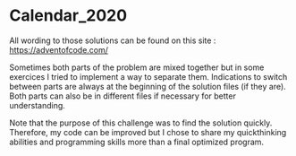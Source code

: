 # Calendar_2020
All wording to those solutions can be found on this site : https://adventofcode.com/

Sometimes both parts of the problem are mixed together but in some exercices I tried to implement a way to separate them.
Indications to switch between parts are always at the beginning of the solution files (if they are).
Both parts can also be in different files if necessary for better understanding.

Note that the purpose of this challenge was to find the solution quickly.
Therefore, my code can be improved but I chose to share my quickthinking abilities and programming skills more than a final optimized program.
